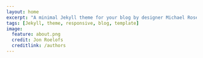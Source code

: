 ```yaml
---
layout: home
excerpt: "A minimal Jekyll theme for your blog by designer Michael Rose."
tags: [Jekyll, theme, responsive, blog, template]
image:
  feature: about.png
  credit: Jon Roelofs
  creditlink: /authors
---
```

